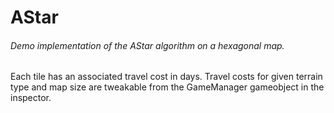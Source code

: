 # AStar

###### Demo implementation of the AStar algorithm on a hexagonal map.

Each tile has an associated travel cost in days.
Travel costs for given terrain type and map size are tweakable from the GameManager gameobject in the inspector.
